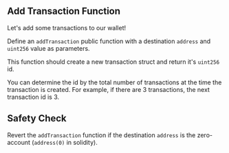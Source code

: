 
## Add Transaction Function

Let's add some transactions to our wallet!

Define an `addTransaction` public function with a destination `address` and `uint256` value as parameters. 

This function should create a new transaction struct and return it's `uint256` id. 

You can determine the id by the total number of transactions at the time the transaction is created. For example, if there are 3 transactions, the next transaction id is 3.

## Safety Check  

Revert the `addTransaction` function if the destination `address` is the zero-account (`address(0)` in solidity). 